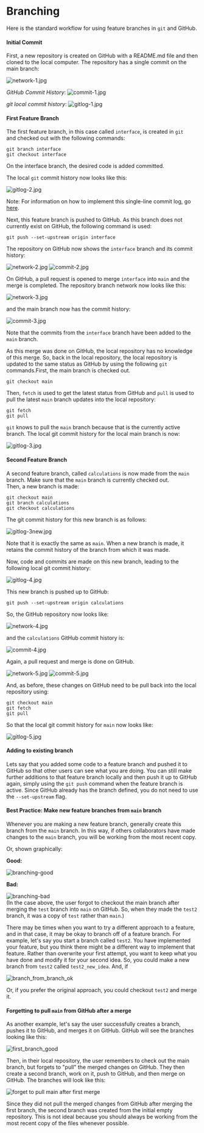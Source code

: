 # Branching

Here is the standard workflow for using feature branches in `git` and GitHub.

#### Initial Commit
First, a new repository is created on GitHub with a README.md file and then  
cloned to the local computer.  The repository has a single commit on the main 
branch:

![network-1.jpg](branching_files/network-1.JPG)

_GitHub Commit History_: ![commit-1.jpg](branching_files/commit-1.JPG)

_git local commit history_:
![gitlog-1.jpg](branching_files/gitlog-1.JPG)


#### First Feature Branch
The first feature branch, in this case called `interface`, is created in `git`  
and checked out with the following commands:
```
git branch interface
git checkout interface
```
On the interface branch, the desired code is added committed.

The local `git` commit history now looks like this:

![gitlog-2.jpg](branching_files/gitlog-2.JPG)

Note:  For information on how to implement this single-line commit log,
go <a href="https://github.com/dward2/BME547/blob/master/Resources/Git/GitCommands.md#git-log-options">here</a>.

Next, this feature branch is pushed to GitHub.  As this branch does not
currently exist on GitHub, the following command is used:
```
git push --set-upstream origin interface
```
The repository on GitHub now shows the `interface` branch and its commit 
history:

![network-2.jpg](branching_files/network-2.JPG)
![commit-2.jpg](branching_files/commit-2.JPG)

On GitHub, a pull request is opened to merge `interface` into `main` and the
merge is completed.  The repository branch network now looks like this:

![network-3.jpg](branching_files/network-3.JPG)

and the main branch now has the commit history:

![commit-3.jpg](branching_files/commit-3.JPG)

Note that the commits from the `interface` branch have been added to the 
`main` branch.

As this merge was done on GitHub, the local repository has no knowledge of this
merge.  So, back in the local repository, the local repository is updated to 
the same status as GitHub by using the following `git` commands.First, the
main branch is checked out.
```
git checkout main
```
Then, `fetch` is used to get the latest status from GitHub and `pull` is used
to pull the latest `main` branch updates into the local repository:
```
git fetch
git pull
```
`git` knows to pull the `main` branch because that is the currently active
branch.  The local git commit history for the local main branch is now:

![gitlog-3.jpg](branching_files/gitlog-3.JPG)

#### Second Feature Branch
A second feature branch, called `calculations` is now made from the `main` 
branch.  Make sure that the `main` branch is currently checked out.  
Then, a new branch is made:
```
git checkout main
git branch calculations
git checkout calculations
```
The git commit history for this new branch is as follows:

![gitlog-3new.jpg](branching_files/gitlog-3new.JPG)

Note that it is exactly the same as `main`.  When a new branch is made, it
retains the commit history of the branch from which it was made.

Now, code and commits are made on this new branch, leading to the following
local git commit history:

![gitlog-4.jpg](branching_files/gitlog-4.JPG)

This new branch is pushed up to GitHub:
```
git push --set-upstream origin calculations
```

So, the GitHub repository now looks like:

![network-4.jpg](branching_files/network-4.JPG)

and the `calculations` GitHub commit history is:

![commit-4.jpg](branching_files/commit-4.JPG)

Again, a pull request and merge is done on GitHub.

![network-5.jpg](branching_files/network-5.JPG)
![commit-5.jpg](branching_files/commit-5.JPG)

And, as before, these changes on GitHub need to be pull back into the local
repository using:
```
git checkout main
git fetch
git pull
```
So that the local git commit history for `main` now looks like:

![gitlog-5.jpg](branching_files/gitlog-5.JPG)

#### Adding to existing branch
Lets say that you added some code to a feature branch and pushed it to GitHub
so that other users can see what you are doing.  You can still make further
additions to that feature branch locally and then push it up to GitHub again,
simply using the `git push` command when the feature branch is active.  Since
GitHub already has the branch defined, you do not need to use the 
`--set-upstream` flag.

#### Best Practice:  Make new feature branches from `main` branch
Whenever you are making a new feature branch, generally create this branch from
the `main` branch.  In this way, if others collaborators have made changes
to the `main` branch, you will be working from the most recent copy.  

Or, shown graphically:

__Good:__

![branching-good](branching_files/branching_good.jpg)

__Bad:__

![branching-bad](branching_files/branching_bad.jpg)  
(In the case above, the user forgot to checkout the main branch after merging
the `test` branch into `main` on GitHub.  So, when they made the `test2`
branch, it was a copy of `test` rather than `main`.)

There may be times when you want to try a different approach to a feature, and 
in that case, it may be okay to branch off of a feature branch.  For example,
let's say you start a branch called `test2`.  You have implemented your feature,
but you think there might be a different way to implement that feature.
Rather than overwrite your first attempt, you want to keep what you have done
and modify it for your second idea.  So, you could make a new branch from 
`test2` called `test2_new_idea`.  And, if

![branch_from_branch_ok](branching_files/branch_from_branch_ok.JPG)

Or, if you prefer the original approach, you could checkout `test2` and merge 
it.

#### Forgetting to pull `main` from GitHub after a merge
As another example, let's say the user successfully creates a branch, pushes
it to GitHub, and merges it on GitHub.  GitHub will see the branches looking
like this:

![first_branch_good](branching_files/first_branch_good.JPG)

Then, in their local repository, the user remembers to check out the main
branch, but forgets to "pull" the merged changes on GitHub.  They then create
a second branch, work on it, push to GitHub, and then merge on GitHub.  The
branches will look like this:

![forget to pull main after first merge](branching_files/forget_to_pull_main_after_first_merge.JPG)

Since they did not pull the merged changes from GitHub after merging the first
branch, the second branch was created from the initial empty repository.  This
is not ideal because you should always be working from the most recent copy
of the files whenever possible.
